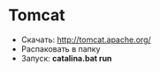 Tomcat
======

* Скачать: http://tomcat.apache.org/
* Распаковать в папку
* Запуск: **catalina.bat run**


